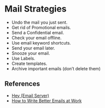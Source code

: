 # Mail Strategies

- Undo the mail you just sent.
- Get rid of Promotional emails.
- Send a Confidential email.
- Check your email offline.
- Use email keyword shortcuts.
- Send your email later.
- Snooze your email.
- Use Labels.
- Create templates.
- Archive important emails (don’t delete them)

## References

- [Hey (Email Server)](hey.com)
- [How to Write Better Emails at Work](https://hbr.org/2021/08/how-to-write-better-emails-at-work)